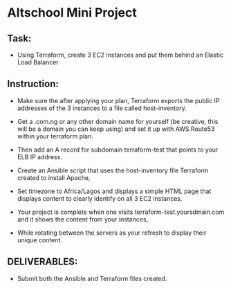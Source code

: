 # Altschool Mini Project

## Task:

- Using Terraform, create 3 EC2 instances and put them behind an Elastic Load Balancer



## Instruction: 
- Make sure the after applying your plan, Terraform exports the public IP addresses of the 3 instances to a file called host-inventory.

- Get a .com.ng or any other domain name for yourself (be creative, this will be a domain you can keep using) and set it up with AWS Route53 within your terraform plan.

- Then add an A record for subdomain terraform-test that points to your ELB IP address.

- Create an Ansible script that uses the host-inventory file Terraform created to install Apache,

- Set timezone to Africa/Lagos and displays a simple HTML page that displays content to clearly identify on all 3 EC2 instances.

- Your project is complete when one visits terraform-test.yoursdmain.com and it shows the content from your instances,

- While rotating between the servers as your refresh to display their unique content.


##  DELIVERABLES:

- Submit both the Ansible and Terraform files created.
